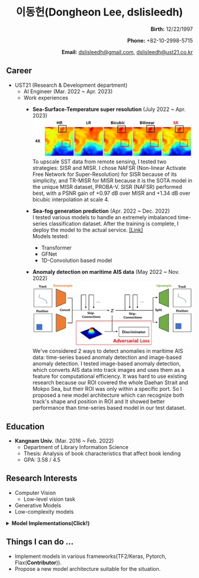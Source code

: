 <h1>
<div align="center">
  이동헌(Dongheon Lee, dslisleedh)
</div>
</h1>

<div align="right">
  <b>Birth:</b> 12/22/1997 
  
  <b>Phone:</b> +82-10-2998-5715  
  
  <b>Email:</b> dslisleedh@gmail.com, dslisleedh@ust21.co.kr
</div>

## Career  
 - UST21 (Research & Development department)
   - AI Engineer (Mar. 2022 ~ Apr. 2023)  
   - Work experiences  
     - <b>Sea-Surface-Temperature super resolution</b> (July 2022 ~ Apr. 2023)  
       ![SST_SR_result](https://github.com/dslisleedh/dslisleedh_cv/blob/main/sst_sr_result.PNG)
       To upscale SST data from remote sensing, I tested two strategies: SISR and MISR. I chose NAFSR (Non-linear Activate Free Network for Super-Resolution) for SISR because of its simplicity, and TR-MISR for MISR because it is the SOTA model in the unique MISR dataset, PROBA-V. SISR (NAFSR) performed best, with a PSNR gain of +0.97 dB over MISR and +1.34 dB over bicubic interpolation at scale 4. 
       
     - <b>Sea-fog generation prediction</b> (Apr. 2022 ~ Dec. 2022)  
        I tested various models to handle an extremely imbalanced time-series classification dataset. After the training is complete, I deploy the model to the actual service. [[Link]](http://www.khoa.go.kr/oceanmap/pois/popup_seafog.do?lang=ko)  
        Models tested:
          - Transformer
          - GFNet
          - 1D-Convolution based model

     - <b>Anomaly detection on maritime AIS data</b> (May 2022 ~ Nov. 2022)  
       ![Model](https://github.com/dslisleedh/dslisleedh_cv/blob/main/ais_ad_aad_model.png)  
      We've considered 2 ways to detect anomalies in maritime AIS data: time-series based anomaly detection and image-based anomaly detection.
I tested image-based anomaly detection, which converts AIS data into track images and uses them as a feature for computational efficiency. It was hard to use existing research because our ROI covered the whole Daehan Strait and Mokpo Sea, but their ROI was only within a specific port. So I proposed a new model architecture which can recognize both track's shape and position in ROI and It showed better performance than time-series based model in our test dataset.

## Education  
 - <b>Kangnam Univ.</b> (Mar. 2016 ~ Feb. 2022)  
   - Department of Library Information Science  
   - Thesis: Analysis of book characteristics that affect book lending 
   - GPA: 3.58 / 4.5  

## Research Interests  
 - Computer Vision
   - Low-level vision task  
 - Generative Models  
 - Low-complexity models
 
 <details>
 <summary> <b>Model Implementations(Click!)</b> </summary>
 
 ### Computer Vision Models  
  - DualPatchNorm [[Tensorflow2/Keras]](https://github.com/dslisleedh/DualPatchNorm-tensorflow2)
  - ConvNeXt [[Tensorflow2/Keras]](https://github.com/dslisleedh/ConvNeXt-tensorflow2)
  - EnsNet [[Tensorflow2/Keras]](https://github.com/dslisleedh/EnsNet-tensorflow2)
  - MetaFormer(PoolFormer) [[Flax]](https://github.com/dslisleedh/MetaFormer-flax)
  - VisionPermutator [[Flax]](https://github.com/dslisleedh/MLP_based_models-flax/blob/main/vip.py)
  - MLPMixer [[Tensorflow2/Keras]](https://github.com/dslisleedh/MLP_based_models-tensorflow2/blob/master/mlpmixer.py) [[Flax]](https://github.com/dslisleedh/MLP_based_models-flax/blob/main/mlpmixer.py)
  - S^2MLP [[Tensorflow2/Keras]](https://github.com/dslisleedh/MLP_based_models-tensorflow2/blob/master/s2mlp.py) [[Flax]](https://github.com/dslisleedh/MLP_based_models-flax/blob/main/s2mlp.py)
  - S^2MLP v2 [[Flax]](https://github.com/dslisleedh/MLP_based_models-flax/blob/main/s2mlpv2.py)
  - gMLPs [[Tensorflow2/Keras]](https://github.com/dslisleedh/MLP_based_models-tensorflow2/blob/master/gmlp.py)
  - ResMLP [[Tensorflow2/Keras]](https://github.com/dslisleedh/MLP_based_models-tensorflow2/blob/master/resmlp.py)  
  - RaftMLP [[Tensorflow2/Keras]](https://github.com/dslisleedh/MLP_based_models-tensorflow2/blob/master/raftmlp.py)  
  - FNet [[Tensorflow2/Keras]](https://github.com/dslisleedh/MLP_based_models-tensorflow2/blob/master/fnet.py)  
  - GFNet [[Tensorflow2/Keras]](https://github.com/dslisleedh/MLP_based_models-tensorflow2/blob/master/gfnet.py)  
  - ConvMLP [[Tensorflow2/Keras]](https://github.com/dslisleedh/MLP_based_models-tensorflow2/blob/master/convmlp.py)  
  - Vision Transformer [[Tensorflow2/Keras]](https://github.com/dslisleedh/VisionTransformers-tensorflow2)   
  - MobileNetV1 [[Flax]](https://github.com/dslisleedh/CNNs-flax/blob/c83548d65e94dffb0fb382bc60854b76178c06c0/src/models.py#L235)  
  - SENet [[Tensorflow2/Keras]](https://github.com/dslisleedh/CNNs-tensorflow2/tree/main/6SENet) [[Flax]](https://github.com/dslisleedh/CNNs-flax/blob/c83548d65e94dffb0fb382bc60854b76178c06c0/src/models.py#L203)
  - DenseNet [[Tensorflow2/Keras]](https://github.com/dslisleedh/CNNs-tensorflow2/tree/main/5DenseNet) [[Flax]](https://github.com/dslisleedh/CNNs-flax/blob/c83548d65e94dffb0fb382bc60854b76178c06c0/src/models.py#L171)
  - PreActResNet [[Flax]](https://github.com/dslisleedh/CNNs-flax/blob/c83548d65e94dffb0fb382bc60854b76178c06c0/src/models.py#L134)
  - ResNet [[Tensorflow2/Keras]](https://github.com/dslisleedh/CNNs-tensorflow2/tree/main/4ResNet) [[Flax]](https://github.com/dslisleedh/CNNs-flax/blob/c83548d65e94dffb0fb382bc60854b76178c06c0/src/models.py#L101)
  - Inception [[Tensorflow2/Keras]](https://github.com/dslisleedh/CNNs-tensorflow2/tree/main/3Inception) [[Flax]](https://github.com/dslisleedh/CNNs-flax/blob/c83548d65e94dffb0fb382bc60854b76178c06c0/src/models.py#L14)
  - VGGNet [[Tensorflow2/Keras]](https://github.com/dslisleedh/CNNs-tensorflow2/tree/main/2VGGNet) [[Flax]](https://github.com/dslisleedh/CNNs-flax/blob/c83548d65e94dffb0fb382bc60854b76178c06c0/src/models.py#L72)
  - AlexNet [[Tensorflow2/Keras]](https://github.com/dslisleedh/CNNs-tensorflow2/tree/main/1AlexNet) 

#### Low level vision task
  - NAFNet [[Tensorflow2/Keras]](https://github.com/dslisleedh/NAFNet-tensorflow2) [[Flax]](https://github.com/dslisleedh/NAFNet-flax/blob/main/nafnet.py)
  - NAFSSR [[Flax]](https://github.com/dslisleedh/NAFNet-flax/blob/main/nafssr.py)
  - NCNet [[Flax]](https://github.com/dslisleedh/NCNet-flax)
  - TR-MISR [[Tensorflow2/Keras]](https://github.com/dslisleedh/TR_MISR)
  - RAMs [[Tensorflow2/Keras]](https://github.com/dslisleedh/SuperResolution-tensorflow2/blob/main/multiimage/rams.py)
  - SwinIR [[Tensorflow2/Keras]](https://github.com/dslisleedh/SwinIR-tensorflow)
  - BTSRN [[Tensorflow2/Keras]](https://github.com/dslisleedh/SuperResolution-tensorflow2/blob/main/singleimage/btsrn.py)
  - CARN [[Tensorflow2/Keras]](https://github.com/dslisleedh/SuperResolution-tensorflow2/blob/main/singleimage/carn.py)
  - DRRN [[Tensorflow2/Keras]](https://github.com/dslisleedh/SuperResolution-tensorflow2/blob/main/singleimage/drrn.py)
  - EDSR [[Tensorflow2/Keras]](https://github.com/dslisleedh/SuperResolution-tensorflow2/blob/main/singleimage/edsr.py)
  - ESPCN [[Tensorflow2/Keras]](https://github.com/dslisleedh/SuperResolution-tensorflow2/blob/main/singleimage/espcn.py)
  - FSRCNN [[Tensorflow2/Keras]](https://github.com/dslisleedh/SuperResolution-tensorflow2/blob/main/singleimage/fsrcnn.py)
  - IRCNN [[Tensorflow2/Keras]](https://github.com/dslisleedh/SuperResolution-tensorflow2/blob/main/singleimage/ircnn.py)
  - MAMNet [[Tensorflow2/Keras]](https://github.com/dslisleedh/SuperResolution-tensorflow2/blob/main/singleimage/mamnet.py)
  - REDNet [[Tensorflow2/Keras]](https://github.com/dslisleedh/SuperResolution-tensorflow2/blob/main/singleimage/rednet.py)
  - SRCNN [[Tensorflow2/Keras]](https://github.com/dslisleedh/SuperResolution-tensorflow2/blob/main/singleimage/srcnn.py)
  - SRGAN [[Tensorflow2/Keras]](https://github.com/dslisleedh/SuperResolution-tensorflow2/blob/main/singleimage/srgan.py)
  - SRRAM [[Tensorflow2/Keras]](https://github.com/dslisleedh/SuperResolution-tensorflow2/blob/main/singleimage/srram.py)
  - VDSR [[Tensorflow2/Keras]](https://github.com/dslisleedh/SuperResolution-tensorflow2/blob/main/singleimage/vdsr.py)
  
### Generative Models  
  - VAE [[Tensorflow2/Keras]](https://github.com/dslisleedh/GenerativeAutoencoders-tensorflow2/blob/main/vae.py) [[Flax]](https://github.com/dslisleedh/Generative_models-flax/blob/1b4bce4529b7098c10493ee2673bb2df59ddde2f/src/models.py#L21)
  - MarkovianHVAE [[Flax]](https://github.com/dslisleedh/Generative_models-flax/blob/1b4bce4529b7098c10493ee2673bb2df59ddde2f/src/models.py#L48)
  - AAE [[Tensorflow2/Keras]](https://github.com/dslisleedh/GenerativeAutoencoders-tensorflow2/blob/main/aae.py)
  - CAAE [[Tensorflow2/Keras]](https://github.com/dslisleedh/GenerativeAutoencoders-tensorflow2/blob/main/caae.py)
  - DFCVAE [[Tensorflow2/Keras]](https://github.com/dslisleedh/GenerativeAutoencoders-tensorflow2/blob/main/dfcvae.py)
  - GAN [[Tensorflow2/Keras]](https://github.com/dslisleedh/GAN-tensorflow2/blob/master/gan.py) [[Flax]](https://github.com/dslisleedh/Generative_models-flax/blob/1b4bce4529b7098c10493ee2673bb2df59ddde2f/src/models.py#L102)
  - CGAN [[Tensorflow2/Keras]](https://github.com/dslisleedh/GAN-tensorflow2/blob/master/cgan.py)
  - DCGAN [[Tensorflow2/Keras]](https://github.com/dslisleedh/GAN-tensorflow2/blob/master/dcgan.py)
  - LSGAN [[Tensorflow2/Keras]](https://github.com/dslisleedh/GAN-tensorflow2/blob/master/lsgan.py)
  - WGAN [[Tensorflow2/Keras]](https://github.com/dslisleedh/GAN-tensorflow2/blob/master/wgan.py)
  - WGAN-gp [[Tensorflow2/Keras]](https://github.com/dslisleedh/GAN-tensorflow2/blob/master/wgangp.py)
  - CycleGAN [[Tensorflow2/Keras]](https://github.com/dslisleedh/GAN-tensorflow2/blob/master/cyclegan.py)
 </details>
   
   
## Things I can do ...
  - Implement models in various frameworks(TF2/Keras, Pytorch, Flax(<b>Contributor</b>)). 
  - Propose a new model architecture suitable for the situation.
  
 
